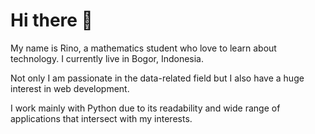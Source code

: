 # Hi there 👋

My name is Rino, a mathematics student who love to learn about technology. I currently live in Bogor, Indonesia.

Not only I am passionate in the data-related field but I also have a huge interest in web development.

I work mainly with Python due to its readability and wide range of applications that intersect with my interests.

<!-- ## Fields of Interest
- Data Analysis
- Data Scientist
  - Machine Learning
  - Deep Learning
- Web Development
  - Backend Engineering

## Learning List
- Frontend Engineering (React)
- Data Engineering
- Cloud Computing
- Parallel Computing -->

<!--
**rinogrego/rinogrego** is a ✨ _special_ ✨ repository because its `README.md` (this file) appears on your GitHub profile.

Here are some ideas to get you started:

- 🔭 I’m currently working on ...
- 🌱 I’m currently learning ...
- 👯 I’m looking to collaborate on ...
- 🤔 I’m looking for help with ...
- 💬 Ask me about ...
- 📫 How to reach me: ...
- 😄 Pronouns: ...
- ⚡ Fun fact: ...
-->
